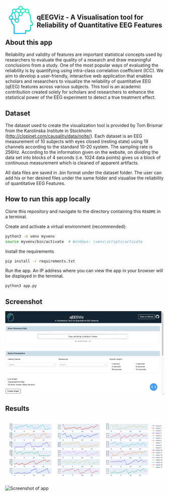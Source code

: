 <img align="left" width="100" height="100" src="assets/qeegviz_logo.png">

## qEEGViz - A Visualisation tool for Reliability of Quantitative EEG Features

## About this app

Reliability and validity of features are important statistical concepts used by researchers to evaluate the quality of a research and draw meaningful conclusions from a study. One of the most popular ways of evaluating the reliability is by quantifying using intra-class correlation coefficient (ICC). We aim to develop a user-friendly, interactive web application that enables scholars and researchers to visualize the reliability of quantitative EEG (qEEG) features across various subjects. This tool is an academic contribution created solely for scholars and researchers to enhance the statistical power of the EEG experiment to detect a true treatment effect.

## Dataset

The dataset used to create the visualization tool is provided by Tom Brismar from the Karolinska Institute in Stockholm (http://clopinet.com/causality/data/nolte/). Each dataset is an EEG measurement of 10 subjects with eyes closed (resting state) using 19 channels according to the standard 10-20 system. The sampling rate is 256Hz. According to the information given on the website, on dividing the data set into blocks of 4 seconds (i.e. 1024 data points) gives us a block of continuous measurement which is cleaned of apparent artifacts.

All data files are saved in .bin format under the dataset folder. The user can add his or her desired files under the same folder and visualise the reliability of quantitative EEG Features.

## How to run this app locally

Clone this repository and navigate to the directory containing this `README` in
a terminal.

Create and activate a virtual environment (recommended):

```bash
python3 -m venv myvenv
source myvenv/bin/activate  # Windows: \venv\scripts\activate
```

Install the requirements

```bash
pip install -r requirements.txt
```

Run the app. An IP address where you can view the app in your browser will be
displayed in the terminal.

```bash
python3 app.py
```

## Screenshot

![Screenshot of app](assets/screenshot.png)

## Results

![Screenshot of app](assets/line_graph.png)

![Screenshot of app](assets/topo_map.png)
